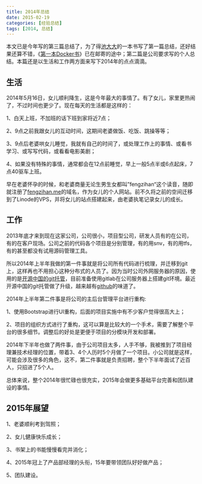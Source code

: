 ```yaml
---
title: 2014年总结
date: 2015-02-19
categories: [经验总结]
tags: [2014, 总结]
---
```


本文已是今年写的第三篇总结了，为了得[池大大](http://macshuo.com/)的一本书写了第一篇总结，还好结果还算不错，《[第一本Docker书](http://book.douban.com/subject/26285268/)》已在邮寄的途中；第二篇是公司要求写的个人总结。本篇还是以生活和工作两方面来写下2014年的点点滴滴。

## 生活

2014年5月16日，女儿顺利降生，这是今年最大的事情了。有了女儿，家里更热闹了，不过时间也更少了。现在每天的生活都是这样的：

1、白天上班，不加班的话下班到家将近7点；

2、9点之前我跟女儿的互动时间，这期间老婆做饭、吃饭、跳操等等；

3、9点后老婆哄女儿睡觉，我就有自己的时间了，或处理工作上的事情、或看书学习、或写写代码，或看看电影美剧；

4、如果没有特殊的事情，通常都会在12点前睡觉，早上一般5点半或6点起床，7点40驱车上班。

早在老婆怀孕的时候，和老婆商量无论生男生女都叫”fengzihan“这个读音，随即就注册了[fengzihan.me](http://fengzihan.me/)的域名，作为女儿的个人网站。前不久将之前的空间迁移到了Linode的VPS，并将女儿的站点搭建起来，由老婆执笔记录女儿的成长。

## 工作

2013年底才来到现在这家公司，公司很小，项目型公司，研发人员有的在公司，有的在客户现场。公司之前的代码各个项目是分别管理，有的用snv，有的用tfs，有的甚至都没有试用源码管理工具。

所以2014年上半年我做的第一件事就是将公司所有代码进行梳理，并迁移到git上，这样再也不用担心这种分布式的人员了。因为当时公司外网服务器的原因，使用的是[开源中国的git托管](https://git.oschina.net/)，目前准备使用gitlab在公司服务器上搭建git环境。最近开源中国的git托管做了升级，越来越有[github](https://github.com/)的味道了。

2014年上半年第二件事是将公司的主后台管理平台进行重构:

1、使用Bootstrap进行UI重构，后面的项目实施中有不少客户觉得很高大上；

2、项目的组织方式进行了重构，这可以算是比较大的一个手术，需要了解整个平台的很多细节。调整后的好处是更便于项目的分模块开发和部署。

2014年下半年也做了两件事，由于公司项目太多，人手不够，我被推到了项目经理兼技术经理的位置，带着3、4个人历时5个月做了一个项目。小公司就是这样，可能会涉及很多的角色，这不，第二件事就是负责招聘，整个下半年面试了近百人，只招进了5个人。

总体来说，整个2014年很忙碌也很充实，2015年会做更多基础平台完善和团队建设的事情。

## 2015年展望

1、老婆顺利考到驾照；

2、女儿健康快乐成长；

3、书架上的书能慢慢看完并消化；

4、2015年冠上了产品部经理的头衔，15年要带领团队好好做产品；

5、团队建设。


